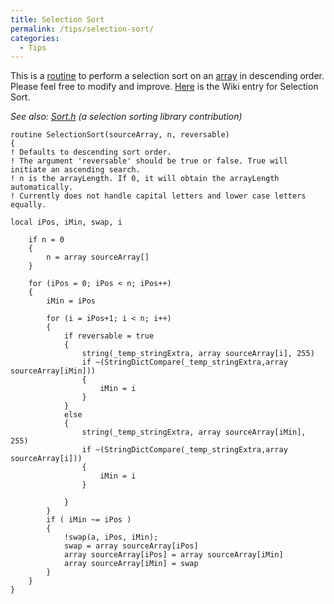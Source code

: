 ```yaml
---
title: Selection Sort
permalink: /tips/selection-sort/
categories: 
  - Tips
---
```


This is a [routine](/routines/) to perform a selection sort on
an [array](/basics/array/) in descending order. Please feel free to
modify and improve. [Here](http://en.wikipedia.org/wiki/Selection_sort)
is the Wiki entry for Selection Sort.

*See also: [Sort.h](/contributions/sort.h/) (a selection sorting library
contribution)*

<!-- -->

    routine SelectionSort(sourceArray, n, reversable)
    {
    ! Defaults to descending sort order.
    ! The argument 'reversable' should be true or false. True will initiate an ascending search.
    ! n is the arrayLength. If 0, it will obtain the arrayLength automatically.
    ! Currently does not handle capital letters and lower case letters equally.

    local iPos, iMin, swap, i

        if n = 0
        {
            n = array sourceArray[]
        }

        for (iPos = 0; iPos < n; iPos++)
        {
            iMin = iPos

            for (i = iPos+1; i < n; i++)
            {
                if reversable = true
                {
                    string(_temp_stringExtra, array sourceArray[i], 255)
                    if ~(StringDictCompare(_temp_stringExtra,array sourceArray[iMin]))
                    {
                        iMin = i
                    }
                }
                else
                {
                    string(_temp_stringExtra, array sourceArray[iMin], 255)
                    if ~(StringDictCompare(_temp_stringExtra,array sourceArray[i]))
                    {
                        iMin = i
                    }

                }
            }
            if ( iMin ~= iPos )
            {
                !swap(a, iPos, iMin);
                swap = array sourceArray[iPos]
                array sourceArray[iPos] = array sourceArray[iMin]
                array sourceArray[iMin] = swap
            }
        }
    }
